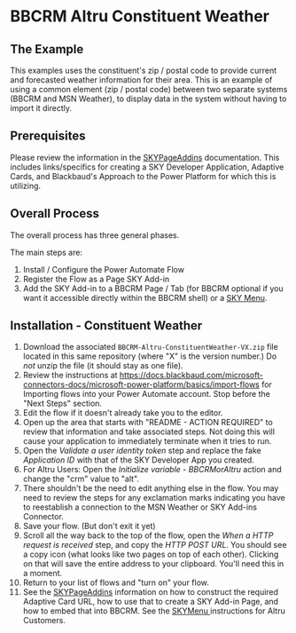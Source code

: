 # BBCRM Altru Constituent Weather
## The Example
This examples uses the constituent's zip / postal code to provide current and forecasted weather information for their area.  This is an example of using a common element (zip / postal code) between two separate systems (BBCRM and MSN Weather), to display data in the system without having to import it directly. 

## Prerequisites
Please review the information in the [SKYPageAddins](../SKYPageAddIns.md) documentation.  This includes links/specifics for creating a SKY Developer Application, Adaptive Cards, and Blackbaud's Approach to the Power Platform for which this is utilizing.  

## Overall Process
The overall process has three general phases.  

The main steps are: 

1. Install / Configure the Power Automate Flow
2. Register the Flow as a Page SKY Add-in
3. Add the SKY Add-in to a BBCRM Page / Tab (for BBCRM optional if you want it accessible directly within the BBCRM shell) or a [SKY Menu](../BBCRM-Altru-SKYMenu/). 

## Installation - Constituent Weather
1. Download the associated `BBCRM-Altru-ConstituentWeather-VX.zip` file located in this same repository (where "X" is the version number.) Do _not_ unzip the file (it should stay as one file).  
2. Review the instructions at https://docs.blackbaud.com/microsoft-connectors-docs/microsoft-power-platform/basics/import-flows for Importing flows into your Power Automate account. Stop before the "Next Steps" section. 
3. Edit the flow if it doesn't already take you to the editor. 
4. Open up the area that starts with "README - ACTION REQUIRED" to review that information and take associated steps.  Not doing this will cause your application to immediately terminate when it tries to run. 
5. Open the _Validate a user identity token_ step and replace the fake _Application ID_ with that of the SKY Developer App you created. 
6. For Altru Users: Open the _Initialize variable - BBCRMorAltru_ action and change the "crm" value to "alt".
7. There shouldn't be the need to edit anything else in the flow.  You may need to review the steps for any exclamation marks indicating you have to reestablish a connection to the MSN Weather or SKY Add-ins Connector. 
8. Save your flow. (But don't exit it yet)  
9. Scroll all the way back to the top of the flow, open the _When a HTTP request is received_ step, and copy the _HTTP POST URL_.  You should see a copy icon (what looks like two pages on top of each other).  Clicking on that will save the entire address to your clipboard.  You'll need this in a moment. 
10. Return to your list of flows and "turn on" your flow. 
11.  See the [SKYPageAddins](../SKYPageAddIns.md) information on how to construct the required Adaptive Card URL, how to use that to create a SKY Add-in Page, and how to embed that into BBCRM. See the [SKYMenu ](../BBCRM-Altru-SKYMenu/)instructions for Altru Customers.  
